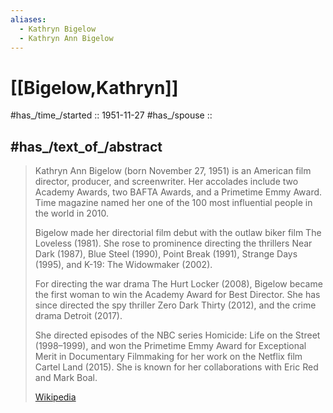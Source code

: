 ```yaml
---
aliases:
  - Kathryn Bigelow
  - Kathryn Ann Bigelow
---
```


# [[Bigelow,Kathryn]] 


#has_/time_/started :: 1951-11-27 
#has_/spouse :: 

## #has_/text_of_/abstract 

> Kathryn Ann Bigelow (born November 27, 1951) is an American film director, producer, and screenwriter. 
> Her accolades include two Academy Awards, two BAFTA Awards, and a Primetime Emmy Award. 
> Time magazine named her one of the 100 most influential people in the world in 2010.
>
> Bigelow made her directorial film debut with the outlaw biker film The Loveless (1981). 
> She rose to prominence directing the thrillers Near Dark (1987), Blue Steel (1990), Point Break (1991), Strange Days (1995), and K-19: The Widowmaker (2002). 
> 
> For directing the war drama The Hurt Locker (2008), 
> Bigelow became the first woman to win the Academy Award for Best Director. 
> She has since directed the spy thriller Zero Dark Thirty (2012), and the crime drama Detroit (2017).
>
> She directed episodes of the NBC series Homicide: Life on the Street (1998–1999), 
> and won the Primetime Emmy Award for Exceptional Merit in Documentary Filmmaking 
> for her work on the Netflix film Cartel Land (2015). 
> She is known for her collaborations with Eric Red and Mark Boal.
>
> [Wikipedia](https://en.wikipedia.org/wiki/Kathryn%20Bigelow) 


